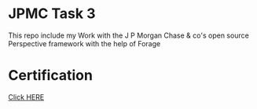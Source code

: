 # JPMC Task 3
This repo include my Work with the J P Morgan Chase & co's open source Perspective framework with the help of Forage 

# Certification
[Click HERE](https://forage-uploads-prod.s3.amazonaws.com/completion-certificates/J.P.%20Morgan/R5iK7HMxJGBgaSbvk_J.P.%20Morgan_eEkvfYSCxybHSbZEW_1724903692855_completion_certificate.pdf)
